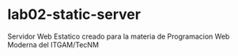 # lab02-static-server
Servidor Web Estatico creado para la materia de Programacion Web Moderna del ITGAM/TecNM

